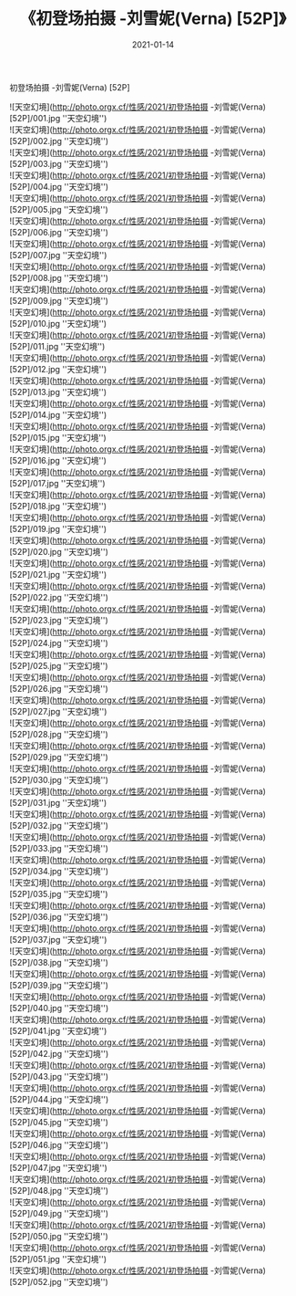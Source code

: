 ﻿---
layout: post
title:  《初登场拍摄 -刘雪妮(Verna) [52P]》
date:   2021-01-14
image: http://photo.orgx.cf/性感/2021/初登场拍摄 -刘雪妮(Verna) [52P]/000.jpg
categories: [美女, 性感, 泳衣]
---

初登场拍摄 -刘雪妮(Verna) [52P]



![天空幻境](http://photo.orgx.cf/性感/2021/初登场拍摄 -刘雪妮(Verna) [52P]/001.jpg ''天空幻境'') <br>
![天空幻境](http://photo.orgx.cf/性感/2021/初登场拍摄 -刘雪妮(Verna) [52P]/002.jpg ''天空幻境'') <br>
![天空幻境](http://photo.orgx.cf/性感/2021/初登场拍摄 -刘雪妮(Verna) [52P]/003.jpg ''天空幻境'') <br>
![天空幻境](http://photo.orgx.cf/性感/2021/初登场拍摄 -刘雪妮(Verna) [52P]/004.jpg ''天空幻境'') <br>
![天空幻境](http://photo.orgx.cf/性感/2021/初登场拍摄 -刘雪妮(Verna) [52P]/005.jpg ''天空幻境'') <br>
![天空幻境](http://photo.orgx.cf/性感/2021/初登场拍摄 -刘雪妮(Verna) [52P]/006.jpg ''天空幻境'') <br>
![天空幻境](http://photo.orgx.cf/性感/2021/初登场拍摄 -刘雪妮(Verna) [52P]/007.jpg ''天空幻境'') <br>
![天空幻境](http://photo.orgx.cf/性感/2021/初登场拍摄 -刘雪妮(Verna) [52P]/008.jpg ''天空幻境'') <br>
![天空幻境](http://photo.orgx.cf/性感/2021/初登场拍摄 -刘雪妮(Verna) [52P]/009.jpg ''天空幻境'') <br>
![天空幻境](http://photo.orgx.cf/性感/2021/初登场拍摄 -刘雪妮(Verna) [52P]/010.jpg ''天空幻境'') <br>
![天空幻境](http://photo.orgx.cf/性感/2021/初登场拍摄 -刘雪妮(Verna) [52P]/011.jpg ''天空幻境'') <br>
![天空幻境](http://photo.orgx.cf/性感/2021/初登场拍摄 -刘雪妮(Verna) [52P]/012.jpg ''天空幻境'') <br>
![天空幻境](http://photo.orgx.cf/性感/2021/初登场拍摄 -刘雪妮(Verna) [52P]/013.jpg ''天空幻境'') <br>
![天空幻境](http://photo.orgx.cf/性感/2021/初登场拍摄 -刘雪妮(Verna) [52P]/014.jpg ''天空幻境'') <br>
![天空幻境](http://photo.orgx.cf/性感/2021/初登场拍摄 -刘雪妮(Verna) [52P]/015.jpg ''天空幻境'') <br>
![天空幻境](http://photo.orgx.cf/性感/2021/初登场拍摄 -刘雪妮(Verna) [52P]/016.jpg ''天空幻境'') <br>
![天空幻境](http://photo.orgx.cf/性感/2021/初登场拍摄 -刘雪妮(Verna) [52P]/017.jpg ''天空幻境'') <br>
![天空幻境](http://photo.orgx.cf/性感/2021/初登场拍摄 -刘雪妮(Verna) [52P]/018.jpg ''天空幻境'') <br>
![天空幻境](http://photo.orgx.cf/性感/2021/初登场拍摄 -刘雪妮(Verna) [52P]/019.jpg ''天空幻境'') <br>
![天空幻境](http://photo.orgx.cf/性感/2021/初登场拍摄 -刘雪妮(Verna) [52P]/020.jpg ''天空幻境'') <br>
![天空幻境](http://photo.orgx.cf/性感/2021/初登场拍摄 -刘雪妮(Verna) [52P]/021.jpg ''天空幻境'') <br>
![天空幻境](http://photo.orgx.cf/性感/2021/初登场拍摄 -刘雪妮(Verna) [52P]/022.jpg ''天空幻境'') <br>
![天空幻境](http://photo.orgx.cf/性感/2021/初登场拍摄 -刘雪妮(Verna) [52P]/023.jpg ''天空幻境'') <br>
![天空幻境](http://photo.orgx.cf/性感/2021/初登场拍摄 -刘雪妮(Verna) [52P]/024.jpg ''天空幻境'') <br>
![天空幻境](http://photo.orgx.cf/性感/2021/初登场拍摄 -刘雪妮(Verna) [52P]/025.jpg ''天空幻境'') <br>
![天空幻境](http://photo.orgx.cf/性感/2021/初登场拍摄 -刘雪妮(Verna) [52P]/026.jpg ''天空幻境'') <br>
![天空幻境](http://photo.orgx.cf/性感/2021/初登场拍摄 -刘雪妮(Verna) [52P]/027.jpg ''天空幻境'') <br>
![天空幻境](http://photo.orgx.cf/性感/2021/初登场拍摄 -刘雪妮(Verna) [52P]/028.jpg ''天空幻境'') <br>
![天空幻境](http://photo.orgx.cf/性感/2021/初登场拍摄 -刘雪妮(Verna) [52P]/029.jpg ''天空幻境'') <br>
![天空幻境](http://photo.orgx.cf/性感/2021/初登场拍摄 -刘雪妮(Verna) [52P]/030.jpg ''天空幻境'') <br>
![天空幻境](http://photo.orgx.cf/性感/2021/初登场拍摄 -刘雪妮(Verna) [52P]/031.jpg ''天空幻境'') <br>
![天空幻境](http://photo.orgx.cf/性感/2021/初登场拍摄 -刘雪妮(Verna) [52P]/032.jpg ''天空幻境'') <br>
![天空幻境](http://photo.orgx.cf/性感/2021/初登场拍摄 -刘雪妮(Verna) [52P]/033.jpg ''天空幻境'') <br>
![天空幻境](http://photo.orgx.cf/性感/2021/初登场拍摄 -刘雪妮(Verna) [52P]/034.jpg ''天空幻境'') <br>
![天空幻境](http://photo.orgx.cf/性感/2021/初登场拍摄 -刘雪妮(Verna) [52P]/035.jpg ''天空幻境'') <br>
![天空幻境](http://photo.orgx.cf/性感/2021/初登场拍摄 -刘雪妮(Verna) [52P]/036.jpg ''天空幻境'') <br>
![天空幻境](http://photo.orgx.cf/性感/2021/初登场拍摄 -刘雪妮(Verna) [52P]/037.jpg ''天空幻境'') <br>
![天空幻境](http://photo.orgx.cf/性感/2021/初登场拍摄 -刘雪妮(Verna) [52P]/038.jpg ''天空幻境'') <br>
![天空幻境](http://photo.orgx.cf/性感/2021/初登场拍摄 -刘雪妮(Verna) [52P]/039.jpg ''天空幻境'') <br>
![天空幻境](http://photo.orgx.cf/性感/2021/初登场拍摄 -刘雪妮(Verna) [52P]/040.jpg ''天空幻境'') <br>
![天空幻境](http://photo.orgx.cf/性感/2021/初登场拍摄 -刘雪妮(Verna) [52P]/041.jpg ''天空幻境'') <br>
![天空幻境](http://photo.orgx.cf/性感/2021/初登场拍摄 -刘雪妮(Verna) [52P]/042.jpg ''天空幻境'') <br>
![天空幻境](http://photo.orgx.cf/性感/2021/初登场拍摄 -刘雪妮(Verna) [52P]/043.jpg ''天空幻境'') <br>
![天空幻境](http://photo.orgx.cf/性感/2021/初登场拍摄 -刘雪妮(Verna) [52P]/044.jpg ''天空幻境'') <br>
![天空幻境](http://photo.orgx.cf/性感/2021/初登场拍摄 -刘雪妮(Verna) [52P]/045.jpg ''天空幻境'') <br>
![天空幻境](http://photo.orgx.cf/性感/2021/初登场拍摄 -刘雪妮(Verna) [52P]/046.jpg ''天空幻境'') <br>
![天空幻境](http://photo.orgx.cf/性感/2021/初登场拍摄 -刘雪妮(Verna) [52P]/047.jpg ''天空幻境'') <br>
![天空幻境](http://photo.orgx.cf/性感/2021/初登场拍摄 -刘雪妮(Verna) [52P]/048.jpg ''天空幻境'') <br>
![天空幻境](http://photo.orgx.cf/性感/2021/初登场拍摄 -刘雪妮(Verna) [52P]/049.jpg ''天空幻境'') <br>
![天空幻境](http://photo.orgx.cf/性感/2021/初登场拍摄 -刘雪妮(Verna) [52P]/050.jpg ''天空幻境'') <br>
![天空幻境](http://photo.orgx.cf/性感/2021/初登场拍摄 -刘雪妮(Verna) [52P]/051.jpg ''天空幻境'') <br>
![天空幻境](http://photo.orgx.cf/性感/2021/初登场拍摄 -刘雪妮(Verna) [52P]/052.jpg ''天空幻境'') <br>